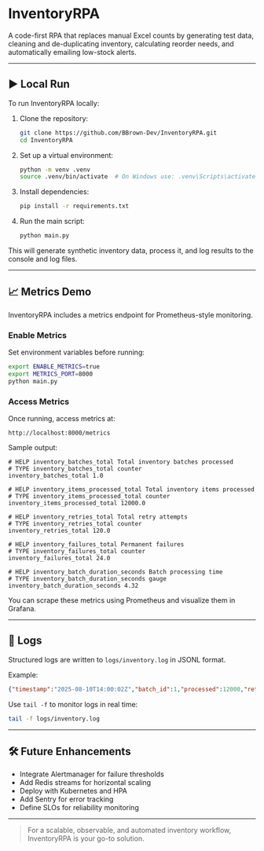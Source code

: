 # InventoryRPA
A code-first RPA that replaces manual Excel counts by generating test data, cleaning and de-duplicating inventory, calculating reorder needs, and automatically emailing low-stock alerts.

---

## ▶️ Local Run

To run InventoryRPA locally:

1. Clone the repository:
   ```bash
   git clone https://github.com/BBrown-Dev/InventoryRPA.git
   cd InventoryRPA
   ```

2. Set up a virtual environment:
   ```bash
   python -m venv .venv
   source .venv/bin/activate  # On Windows use: .venv\Scripts\activate
   ```

3. Install dependencies:
   ```bash
   pip install -r requirements.txt
   ```

4. Run the main script:
   ```bash
   python main.py
   ```

This will generate synthetic inventory data, process it, and log results to the console and log files.

---

## 📈 Metrics Demo

InventoryRPA includes a metrics endpoint for Prometheus-style monitoring.

### Enable Metrics

Set environment variables before running:

```bash
export ENABLE_METRICS=true
export METRICS_PORT=8000
python main.py
```

### Access Metrics

Once running, access metrics at:

```
http://localhost:8000/metrics
```

Sample output:

```
# HELP inventory_batches_total Total inventory batches processed
# TYPE inventory_batches_total counter
inventory_batches_total 1.0

# HELP inventory_items_processed_total Total inventory items processed
# TYPE inventory_items_processed_total counter
inventory_items_processed_total 12000.0

# HELP inventory_retries_total Total retry attempts
# TYPE inventory_retries_total counter
inventory_retries_total 120.0

# HELP inventory_failures_total Permanent failures
# TYPE inventory_failures_total counter
inventory_failures_total 24.0

# HELP inventory_batch_duration_seconds Batch processing time
# TYPE inventory_batch_duration_seconds gauge
inventory_batch_duration_seconds 4.32
```

You can scrape these metrics using Prometheus and visualize them in Grafana.

---

## 📜 Logs

Structured logs are written to `logs/inventory.log` in JSONL format.

Example:

```json
{"timestamp":"2025-08-10T14:00:02Z","batch_id":1,"processed":12000,"retries":120,"failures":24,"duration_s":4.32,"status":"success"}
```

Use `tail -f` to monitor logs in real time:

```bash
tail -f logs/inventory.log
```

---

## 🛠️ Future Enhancements

- Integrate Alertmanager for failure thresholds  
- Add Redis streams for horizontal scaling  
- Deploy with Kubernetes and HPA  
- Add Sentry for error tracking  
- Define SLOs for reliability monitoring

---

> For a scalable, observable, and automated inventory workflow, InventoryRPA is your go-to solution.